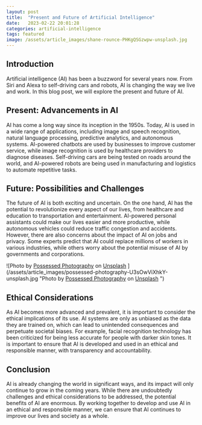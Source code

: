 ```yaml
---
layout: post
title:  "Present and Future of Artificial Intelligence"
date:   2023-02-22 20:01:28
categories: artificial-intelligence
tags: featured
image: /assets/article_images/shane-rounce-PHKgQSGzwpw-unsplash.jpg
---
```


## Introduction

Artificial intelligence (AI) has been a buzzword for several years now. From Siri and Alexa to self-driving cars and robots, AI is changing the way we live and work. In this blog post, we will explore the present and future of AI.

## Present: Advancements in AI

AI has come a long way since its inception in the 1950s. Today, AI is used in a wide range of applications, including image and speech recognition, natural language processing, predictive analytics, and autonomous systems. AI-powered chatbots are used by businesses to improve customer service, while image recognition is used by healthcare providers to diagnose diseases. Self-driving cars are being tested on roads around the world, and AI-powered robots are being used in manufacturing and logistics to automate repetitive tasks.

## Future: Possibilities and Challenges

The future of AI is both exciting and uncertain. On the one hand, AI has the potential to revolutionize every aspect of our lives, from healthcare and education to transportation and entertainment. AI-powered personal assistants could make our lives easier and more productive, while autonomous vehicles could reduce traffic congestion and accidents. However, there are also concerns about the impact of AI on jobs and privacy. Some experts predict that AI could replace millions of workers in various industries, while others worry about the potential misuse of AI by governments and corporations.

![Photo by <a href="https://unsplash.com/@possessedphotography?utm_source=unsplash&utm_medium=referral&utm_content=creditCopyText">Possessed Photography</a> on <a href="https://unsplash.com/photos/U3sOwViXhkY?utm_source=unsplash&utm_medium=referral&utm_content=creditCopyText">Unsplash</a>
  ](/assets/article_images/possessed-photography-U3sOwViXhkY-unsplash.jpg "Photo by <a href="https://unsplash.com/@possessedphotography?utm_source=unsplash&utm_medium=referral&utm_content=creditCopyText">Possessed Photography</a> on <a href="https://unsplash.com/photos/U3sOwViXhkY?utm_source=unsplash&utm_medium=referral&utm_content=creditCopyText">Unsplash</a>
  ")

## Ethical Considerations

As AI becomes more advanced and prevalent, it is important to consider the ethical implications of its use. AI systems are only as unbiased as the data they are trained on, which can lead to unintended consequences and perpetuate societal biases. For example, facial recognition technology has been criticized for being less accurate for people with darker skin tones. It is important to ensure that AI is developed and used in an ethical and responsible manner, with transparency and accountability.

## Conclusion

AI is already changing the world in significant ways, and its impact will only continue to grow in the coming years. While there are undoubtedly challenges and ethical considerations to be addressed, the potential benefits of AI are enormous. By working together to develop and use AI in an ethical and responsible manner, we can ensure that AI continues to improve our lives and society as a whole.